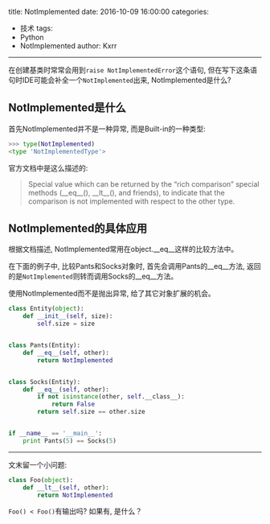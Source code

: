 title: NotImplemented
date: 2016-10-09 16:00:00
categories:
  - 技术
tags:
  - Python
  - NotImplemented
author: Kxrr

---

在创建基类时常常会用到`raise NotImplementedError`这个语句, 但在写下这条语句时IDE可能会补全一个`NotImplemented`出来, NotImplemented是什么?

<!--more-->

## NotImplemented是什么

首先NotImplemented并不是一种异常, 而是Built-in的一种类型:

```python
>>> type(NotImplemented)
<type 'NotImplementedType'>
```

官方文档中是这么描述的:

> Special value which can be returned by the “rich comparison” special methods (\_\_eq\_\_(), \_\_lt\_\_(), and friends), to indicate that the comparison is not implemented with respect to the other type.

## NotImplemented的具体应用

根据文档描述, NotImplemented常用在object.\_\_eq\_\_这样的比较方法中。

在下面的例子中, 比较Pants和Socks对象时, 首先会调用Pants的\_\_eq\_\_方法, 返回的是`NotImplemented`则转而调用Socks的\_\_eq\_\_方法。

使用NotImplemented而不是抛出异常, 给了其它对象扩展的机会。

```python
class Entity(object):
    def __init__(self, size):
        self.size = size


class Pants(Entity):
    def __eq__(self, other):
        return NotImplemented


class Socks(Entity):
    def __eq__(self, other):
        if not isinstance(other, self.__class__):
            return False
        return self.size == other.size


if __name__ == '__main__':
    print Pants(5) == Socks(5)
```

---

文末留一个小问题:

```python
class Foo(object):
    def __lt__(self, other):
        return NotImplemented
```

`Foo() < Foo()`有输出吗? 如果有, 是什么？


